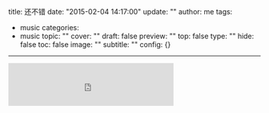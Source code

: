 title: 还不错
date: "2015-02-04 14:17:00"
update: ""
author: me
tags:
- music
categories:
- music
topic: ""
cover: ""
draft: false
preview: ""
top: false
type: ""
hide: false
toc: false
image: ""
subtitle: ""
config: {}


---




<iframe frameborder="no" border="0" marginwidth="0" marginheight="0" width=330 height=86 src="http://music.163.com/outchain/player?type=2&id=4874088&auto=0&height=66"></iframe>
